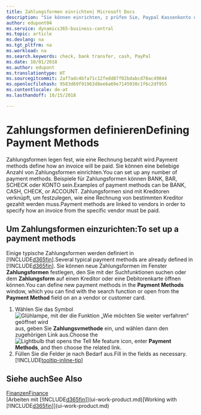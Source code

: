 ```yaml
---
title: Zahlungsformen einrichten| Microsoft Docs
description: "Sie können einrichten, z prüfen Sie, Paypal Kassenkonto oder Banküberweisung, um festzulegen, wie eine Rechnung bezahlt wird."
author: edupont04
ms.service: dynamics365-business-central
ms.topic: article
ms.devlang: na
ms.tgt_pltfrm: na
ms.workload: na
ms.search.keywords: check, bank transfer, cash, PayPal
ms.date: 10/01/2018
ms.author: edupont
ms.translationtype: HT
ms.sourcegitcommit: 2af7adc4bfa71c12fedd87f02bdabcd78ac49844
ms.openlocfilehash: 9583d69f91963d8ee6a69e7145930c1f6c2df955
ms.contentlocale: de-at
ms.lasthandoff: 10/15/2018

---
```

# <a name="defining-payment-methods"></a><span data-ttu-id="c1e84-103">Zahlungsformen definieren</span><span class="sxs-lookup"><span data-stu-id="c1e84-103">Defining Payment Methods</span></span>
<span data-ttu-id="c1e84-104">Zahlungsformen legen fest, wie eine Rechnung bezahlt wird.</span><span class="sxs-lookup"><span data-stu-id="c1e84-104">Payment methods define how an invoice will be paid.</span></span> <span data-ttu-id="c1e84-105">Sie können eine beliebige Anzahl von Zahlungsformen einrichten.</span><span class="sxs-lookup"><span data-stu-id="c1e84-105">You can set up any number of payment methods.</span></span> <span data-ttu-id="c1e84-106">Beispiele für Zahlungsformen können BANK, BAR, SCHECK oder KONTO sein.</span><span class="sxs-lookup"><span data-stu-id="c1e84-106">Examples of payment methods can be BANK, CASH, CHECK, or ACCOUNT.</span></span>
<span data-ttu-id="c1e84-107">Zahlungsformen sind mit Kreditoren verknüpft, um festzulegen, wie eine Rechnung von bestimmten Kreditor gezahlt werden muss.</span><span class="sxs-lookup"><span data-stu-id="c1e84-107">Payment methods are linked to vendors in order to specify how an invoice from the specific vendor must be paid.</span></span>

## <a name="to-set-up-a-payment-methods"></a><span data-ttu-id="c1e84-108">Um Zahlungsformen einzurichten:</span><span class="sxs-lookup"><span data-stu-id="c1e84-108">To set up a payment methods</span></span>
<span data-ttu-id="c1e84-109">Einige typische Zahlungsformen werden definiert in [!INCLUDE[d365fin](includes/d365fin_md.md)].</span><span class="sxs-lookup"><span data-stu-id="c1e84-109">Several typical payment methods are already defined in [!INCLUDE[d365fin](includes/d365fin_md.md)].</span></span> <span data-ttu-id="c1e84-110">Sie können neue Zahlungsformen im Fenster **Zahlungsformen** festlegen, den Sie mit der Suchfunktionen suchen oder dem **Zahlungsform** auf einen Kreditor oder eine Debitorenkarte öffnen können.</span><span class="sxs-lookup"><span data-stu-id="c1e84-110">You can define new payment methods in the **Payment Methods** window, which you can find with the search function or open from the **Payment Method** field on an a vendor or customer card.</span></span>
1. <span data-ttu-id="c1e84-111">Wählen Sie das Symbol ![Glühlampe, mit der die Funktion „Wie möchten Sie weiter verfahren“ geöffnet wird](media/ui-search/search_small.png "Wie möchten Sie weiter verfahren?") aus, geben Sie **Zahlungsvmethode** ein, und wählen dann den zugehörigen Link aus.</span><span class="sxs-lookup"><span data-stu-id="c1e84-111">Choose the ![Lightbulb that opens the Tell Me feature](media/ui-search/search_small.png "Tell me what you want to do") icon, enter **Payment Methods**, and then choose the related link.</span></span>
2. <span data-ttu-id="c1e84-112">Füllen Sie die Felder je nach Bedarf aus.</span><span class="sxs-lookup"><span data-stu-id="c1e84-112">Fill in the fields as necessary.</span></span> [!INCLUDE[tooltip-inline-tip](includes/tooltip-inline-tip_md.md)]

## <a name="see-also"></a><span data-ttu-id="c1e84-113">Siehe auch</span><span class="sxs-lookup"><span data-stu-id="c1e84-113">See Also</span></span>
[<span data-ttu-id="c1e84-114">Finanzen</span><span class="sxs-lookup"><span data-stu-id="c1e84-114">Finance</span></span>](finance.md)  
<span data-ttu-id="c1e84-115">[Arbeiten mit [!INCLUDE[d365fin](includes/d365fin_md.md)]](ui-work-product.md)</span><span class="sxs-lookup"><span data-stu-id="c1e84-115">[Working with [!INCLUDE[d365fin](includes/d365fin_md.md)]](ui-work-product.md)</span></span>  

